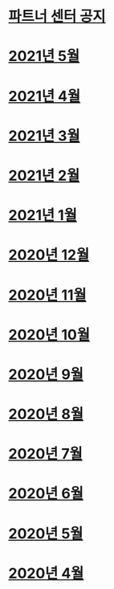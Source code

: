 # [파트너 센터 공지](index.md)
# [2021년 5월](2021-may.md)
# [2021년 4월](2021-april.md)
# [2021년 3월](2021-march.md)
# [2021년 2월](2021-february.md)
# [2021년 1월](2021-january.md)
# [2020년 12월](2020-december.md)
# [2020년 11월](2020-november.md)
# [2020년 10월](2020-october.md)
# [2020년 9월](2020-september.md)
# [2020년 8월](2020-august.md)
# [2020년 7월](2020-july.md)
# [2020년 6월](2020-june.md)
# [2020년 5월](2020-may.md)
# [2020년 4월](2020-april.md)

